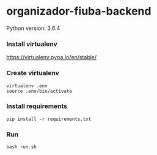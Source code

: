 # organizador-fiuba-backend

Python version: 3.6.4

### Install virtualenv

https://virtualenv.pypa.io/en/stable/

### Create virtualenv

```
virtualenv .env
source .env/bin/activate
```

### Install requirements

```
pip install -r requirements.txt
```

### Run 

```
bash run.sh
```